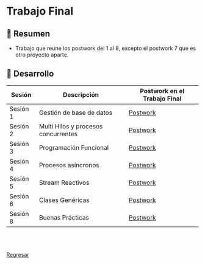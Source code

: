 # Trabajo Final

## 🎩 Resumen

- Trabajo que reune los postwork del 1 al 8, excepto el postwork 7 que es otro proyecto aparte.

## 🚀 Desarrollo

| Sesión                | Descripción                                                       |Postwork en el Trabajo Final|
|-----------------------|-------------------------------------------------------------------|---------|
| Sesión 1| Gestión de base de datos|[Postwork](./TrabajoFinal/src/main/java/org/bedu/postwork/javase2project/model)|
| Sesión 2| Multi Hilos y procesos concurrentes |[Postwork](./TrabajoFinal/src/main/java/org/bedu/postwork/javase2project/multithreading)|
| Sesión 3| Programación Funcional |[Postwork](./TrabajoFinal/src/main/java/org/bedu/postwork/javase2project/tools)|
| Sesión 4| Procesos asíncronos |[Postwork](./TrabajoFinal/src/main/java/org/bedu/postwork/javase2project/async)|
| Sesión 5|Stream Reactivos |[Postwork](./TrabajoFinal/src/main/java/org/bedu/postwork/javase2project/reactive)|
| Sesión 6|Clases Genéricas |[Postwork](./TrabajoFinal/src/main/java/org/bedu/postwork/javase2project/tools)|
| Sesión 8|Buenas Prácticas |[Postwork](./TrabajoFinal/src/main/java/org/bedu/postwork/javase2project/)|


<br/>
<br/>

[Regresar ](./JSE_Fase2_Modulo3_Equipo10)
